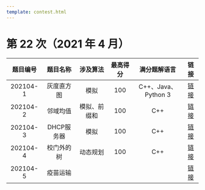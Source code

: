 ```yaml
---
template: contest.html
---
```

# 第 22 次（2021 年 4 月）


| 题目编号 | 题目名称 | 涉及算法 | 最高得分 | 满分题解语言 | 链接 | 
| :-: | :-: | :-: | :-: | :-: | :-: |
| 202104-1 | 灰度直方图 | 模拟 | 100 | C++、Java、Python 3 |  [链接](1\index.md) | 
| 202104-2 | 邻域均值 | 模拟、前缀和 | 100 | C++ |  [链接](2\index.md) | 
| 202104-3 | DHCP服务器 | 模拟 | 100 | C++ |  [链接](3\index.md) | 
| 202104-4 | 校门外的树 | 动态规划 | 100 | C++ |  [链接](4\index.md) | 
| 202104-5 | 疫苗运输 |  |  |  |  [链接](5\index.md) | 
